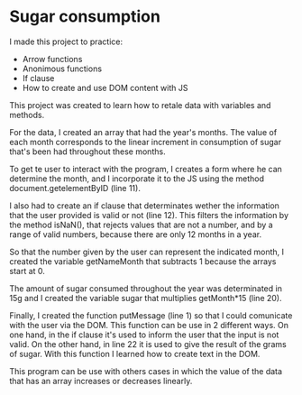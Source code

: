 # Sugar consumption

I made this project to practice:

* Arrow functions
* Anonimous functions
* If clause
* How to create and use DOM content with JS

This project was created to learn how to retale data with variables and methods.

For the data, I created an array that had the year's months. The value of each month corresponds to the linear increment in consumption of sugar that's been had throughout these months.

To get te user to interact with the program, I creates a form where he can determine the month, and I incorporate it to the JS using the method document.getelementByID (line 11).

I also had to create an if clause that determinates wether the information that the user provided is valid or not (line 12). This filters the information by the method isNaN(), that rejects values that are not a number, and by a range of valid numbers, because there are only 12 months in a year.

So that the number given by the user can represent the indicated month, I created the variable getNameMonth that subtracts 1 because the arrays start at 0. 

The amount of sugar consumed throughout the year was determinated in 15g and I created the variable sugar that multiplies getMonth*15 (line 20).

Finally, I created the function putMessage (line 1) so that I could comunicate with the user via the DOM. This function can be use in 2 different ways. On one hand, in the if clause it's used to inform the user that the input is not valid. On the other hand, in line 22 it is used to give the result of the grams of sugar. With this function I learned how to create text in the DOM.

This program can be use with others cases in which the value of the data that has an array increases or decreases linearly.

